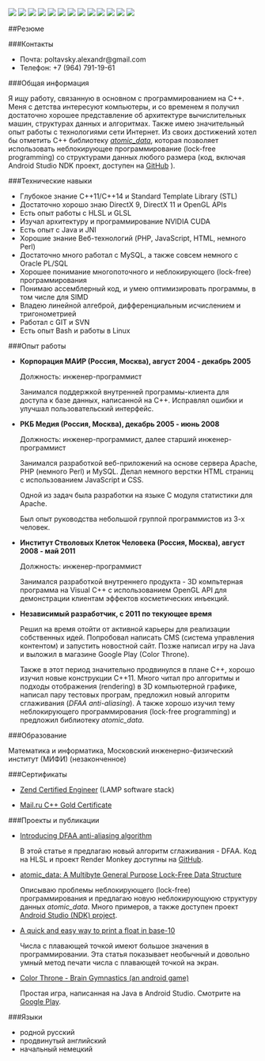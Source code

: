 
 <div class="resume">

<img src="images/cpp.png" class="resume-logo" />
<img src="images/java.png" class="resume-logo" />
<img src="images/mysql.png" class="resume-logo" />
<img src="images/git.png" class="resume-logo" />
<img src="images/svn.png" class="resume-logo" />
<img src="images/linux.png" class="resume-logo" />
<img src="images/vim.png" class="resume-logo" />
<img src="images/php.png" class="resume-logo" />
<img src="images/javascript.png" class="resume-logo" />
<img src="images/android.png" class="resume-logo" />
<img src="images/perl.png" class="resume-logo" />
<img src="images/directx.png" class="resume-logo" />
<img src="images/opengl.png" class="resume-logo" />


##Резюме


###Контакты

  * Почта: poltavsky.alexandr&#64;gmail.com
  * Телефон: +7 (964) 791-19-61


###Общая информация

  Я ищу работу, связанную в основном с программированием на C++. Меня с детства интересуют 
  компьютеры, и со временем я получил достаточно хорошее представление об архитектуре вычислительных 
  машин, структурах данных и алгоритмах. Также имею значительный опыт работы с технологиями сети
  Интернет. Из своих достижений хотел бы отметить C++ библиотеку [*atomic\_data*][ad], которая 
  позволяет использовать неблокирующее программирование (lock-free programming) со структурами 
  данных любого размера (код, включая Android Studio NDK проект, доступен на [GitHub][] ).


  [DFAA]: http://alexpolt.github.io/dfaa.html "DFAA Anti-Aliasing Algorthim"
  [JCGT]: http://jcgt.org/ "the Journal of Computer Graphics Techniques"
  [GitHub]: https://github.com/alexpolt/ "GitHub: Alexandr Poltavsky"
  [ad]: http://alexpolt.github.io/atomic-data.html 
                  "atomic_data: A Multibyte General Purpose Lock-Free Data Structure"

###Технические навыки

  * Глубокое знание C++11/C++14 и Standard Template Library (STL)
  * Достаточно хорошо знаю DirectX 9, DirectX 11 и OpenGL APIs
  * Есть опыт работы с HLSL и GLSL
  * Изучал архитектуру и программирование NVIDIA CUDA
  * Есть опыт с Java и JNI
  * Хорошие знание Веб-технологий (PHP, JavaScript, HTML, немного Perl)
  * Достаточно много работал с MySQL, а также совсем немного с Oracle PL/SQL
  * Хорошее понимание многопоточного и неблокирующего (lock-free) программирования
  * Понимаю ассемблерный код, и умею оптимизировать программы, в том числе для SIMD
  * Владею линейной алгеброй, дифференциальным исчислением и тригонометрией
  * Работал с GIT и SVN
  * Есть опыт Bash и работы в Linux


###Опыт работы

* **Корпорация МАИР (Россия, Москва), август 2004 - декабрь 2005**

  Должность: инженер-программист

  Занимался поддержкой внутренней программы-клиента для доступа к базе данных, написанной на C++.
  Исправлял ошибки и улучшал пользовательский интерфейс.


* **РКБ Медия (Россия, Москва), декабрь 2005 - июнь 2008**

  Должность: инженер-программист, далее старший инженер-программист

  Занимался разработкой веб-приложений на основе сервера Apache, PHP (немного Perl) и MySQL.
  Делал немного верстки HTML страниц c использованием JavaScript и CSS.

  Одной из задач была разработки на языке C модуля статистики для Apache.

  Был опыт руководства небольшой группой программистов из 3-х человек.


* **Институт Стволовых Клеток Человека (Россия, Москва), август 2008 - май 2011**

  Должность: инженер-программист

  Занимался разработкой внутреннего продукта - 3D компьтерная программа на Visual C++ с 
  использованием OpenGL API для демонстрации клиентам эффектов косметических инъекций.


* **Независимый разработчик, с 2011 по текующее время**

  Решил на время отойти от активной карьеры для реализации собственных идей. Попробовал написать
  CMS (система управления контентом) и запустить новостной сайт. Позже написал
  игру на Java и выложил в магазине Google Play (Color Throne).

  Также в этот период значительно продвинулся в плане C++, хорошо изучил новые конструкции C++11.
  Много читал про алгоритмы и подходы отображения (rendering) в 3D компьютерной графике,
  написал пару тестовых програм, предложил новый алгоритм сглаживания (*DFAA anti-aliasing*).
  А также хорошо изучил тему неблокирующего программирования (lock-free programming) и предложил
  библиотеку *atomic\_data*.


###Образование

  Математика и информатика, Московский инженерно-физический институт (МИФИ) (незаконченное)
 

###Сертификаты

  * [Zend Certified Engineer](http://www.zend.com/en/yellow-pages/ZEND004080) (LAMP software stack)

  * [Mail.ru C++ Gold Certificate](https://certification.mail.ru/certificates/d7f3561b-7cda-44b7-9110-1b0fc35f0285/)



###Проекты и публикации

  * [Introducing DFAA anti-aliasing algorithm](http://alexpolt.github.io/dfaa.html)

    В этой статье я предлагаю новый алгоритм сглаживания - DFAA. Код на HLSL и проект
    Render Monkey доступны на [GitHub](https://github.com/alexpolt/DFAA).

  * [atomic\_data: A Multibyte General Purpose Lock-Free Data Structure](http://alexpolt.github.io/atomic-data.html)

    Описываю проблемы неблокирующего (lock-free) программирования и предлагаю новую 
    неблокирующуюю структуру данных *atomic\_data*. Много примеров, а также доступен проект 
    [Android Studio (NDK) project](https://github.com/alexpolt/atomic_data).

  * [A quick and easy way to print a float in base-10](http://alexpolt.github.io/print-fp.html)

    Числа с плавающей точкой имеют большое значения в программировании. Эта статья показывает
    необычный и довольно умный метод печати числа с плавающей точкой на экран.

  * [Color Throne - Brain Gymnastics (an android game)](http://alexpolt.github.io/color-throne.html)

    Простая игра, написанная на Java в Android Studio. Смотрите на 
    [Google Play](https://play.google.com/store/apps/details?id=poltavsky.alexandr.colorthronefree).


###Языки

  * родной русский
  * продвинутый английский
  * начальный немецкий



<div style="clear: both;"></div>

 </div>


